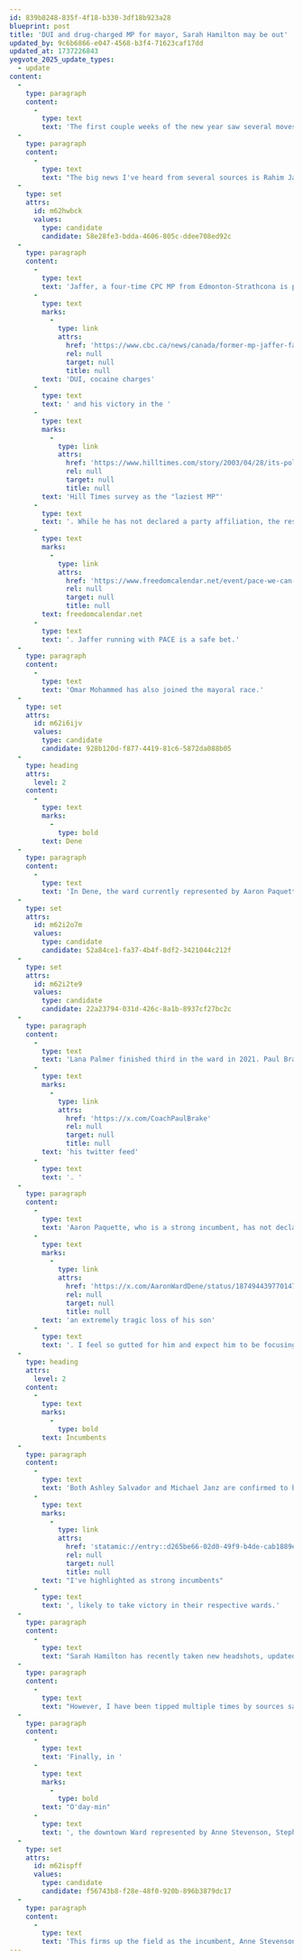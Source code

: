 ```yaml
---
id: 839b8248-835f-4f18-b330-3df18b923a28
blueprint: post
title: 'DUI and drug-charged MP for mayor, Sarah Hamilton may be out'
updated_by: 9c6b6866-e047-4568-b3f4-71623caf17dd
updated_at: 1737226843
yegvote_2025_update_types:
  - update
content:
  -
    type: paragraph
    content:
      -
        type: text
        text: 'The first couple weeks of the new year saw several moves as candidates try to firm out their support and stake their claims.'
  -
    type: paragraph
    content:
      -
        type: text
        text: "The big news I've heard from several sources is Rahim Jaffer has entered the race for Mayor."
  -
    type: set
    attrs:
      id: m62hwbck
      values:
        type: candidate
        candidate: 58e28fe3-bdda-4606-805c-ddee708ed92c
  -
    type: paragraph
    content:
      -
        type: text
        text: 'Jaffer, a four-time CPC MP from Edmonton-Strathcona is perhaps better known for his '
      -
        type: text
        marks:
          -
            type: link
            attrs:
              href: 'https://www.cbc.ca/news/canada/former-mp-jaffer-faces-impaired-driving-drug-charges-1.814161'
              rel: null
              target: null
              title: null
        text: 'DUI, cocaine charges'
      -
        type: text
        text: ' and his victory in the '
      -
        type: text
        marks:
          -
            type: link
            attrs:
              href: 'https://www.hilltimes.com/story/2003/04/28/its-political-style-and-panache-straight-from-the-hill-eh/277077/'
              rel: null
              target: null
              title: null
        text: 'Hill Times survey as the "laziest MP"'
      -
        type: text
        text: '. While he has not declared a party affiliation, the restaurant he owns, Rooster Kitchen & Bar, is listed as hosting multiple PACE events on '
      -
        type: text
        marks:
          -
            type: link
            attrs:
              href: 'https://www.freedomcalendar.net/event/pace-we-can-fix-edmonton-10/?mc_id=1676'
              rel: null
              target: null
              title: null
        text: freedomcalendar.net
      -
        type: text
        text: '. Jaffer running with PACE is a safe bet.'
  -
    type: paragraph
    content:
      -
        type: text
        text: 'Omar Mohammed has also joined the mayoral race.'
  -
    type: set
    attrs:
      id: m62i6ijv
      values:
        type: candidate
        candidate: 928b120d-f877-4419-81c6-5872da088b05
  -
    type: heading
    attrs:
      level: 2
    content:
      -
        type: text
        marks:
          -
            type: bold
        text: Dene
  -
    type: paragraph
    content:
      -
        type: text
        text: 'In Dene, the ward currently represented by Aaron Paquette, Lana Palmer and Paul Brake have both declared their intention to run.'
  -
    type: set
    attrs:
      id: m62i2o7m
      values:
        type: candidate
        candidate: 52a84ce1-fa37-4b4f-8df2-3421044c212f
  -
    type: set
    attrs:
      id: m62i2te9
      values:
        type: candidate
        candidate: 22a23794-031d-426c-8a1b-8937cf27bc2c
  -
    type: paragraph
    content:
      -
        type: text
        text: 'Lana Palmer finished third in the ward in 2021. Paul Brake posts conspiracy theories and alt-right talking points at least a dozen times each day on '
      -
        type: text
        marks:
          -
            type: link
            attrs:
              href: 'https://x.com/CoachPaulBrake'
              rel: null
              target: null
              title: null
        text: 'his twitter feed'
      -
        type: text
        text: '. '
  -
    type: paragraph
    content:
      -
        type: text
        text: 'Aaron Paquette, who is a strong incumbent, has not declared his intentions yet. However, he has been working through '
      -
        type: text
        marks:
          -
            type: link
            attrs:
              href: 'https://x.com/AaronWardDene/status/1874944397701472261'
              rel: null
              target: null
              title: null
        text: 'an extremely tragic loss of his son'
      -
        type: text
        text: '. I feel so gutted for him and expect him to be focusing on himself and his family right now, not municipal electoral politics.'
  -
    type: heading
    attrs:
      level: 2
    content:
      -
        type: text
        marks:
          -
            type: bold
        text: Incumbents
  -
    type: paragraph
    content:
      -
        type: text
        text: 'Both Ashley Salvador and Michael Janz are confirmed to be running again in the next election. Both, '
      -
        type: text
        marks:
          -
            type: link
            attrs:
              href: 'statamic://entry::d265be66-02d0-49f9-b4de-cab1889ee700'
              rel: null
              target: null
              title: null
        text: "I've highlighted as strong incumbents"
      -
        type: text
        text: ', likely to take victory in their respective wards.'
  -
    type: paragraph
    content:
      -
        type: text
        text: "Sarah Hamilton has recently taken new headshots, updated her website and become more active with her mailing lists and constituent communications –– I had previously taken this to mean that she had intended to run again, likely under Tim Cartmell's banner."
  -
    type: paragraph
    content:
      -
        type: text
        text: "However, I have been tipped multiple times by sources saying her intentions have shifted and that she will forgo a municipal run and instead plan to run as a UCP MLA in one of the soon-to-be-redrawn provincial ridings in the city. I'm told to expect an announcement around March, if one is coming."
  -
    type: paragraph
    content:
      -
        type: text
        text: 'Finally, in '
      -
        type: text
        marks:
          -
            type: bold
        text: "O'day-min"
      -
        type: text
        text: ', the downtown Ward represented by Anne Stevenson, Stephen Hammerschmidt will also be running'
  -
    type: set
    attrs:
      id: m62ispff
      values:
        type: candidate
        candidate: f56743b8-f28e-48f0-920b-896b3879dc17
  -
    type: paragraph
    content:
      -
        type: text
        text: 'This firms up the field as the incumbent, Anne Stevenson, vs. commercial real estate investors and developers, with Anand Pye, the former CEO of NAOIP also running.'
---
```

